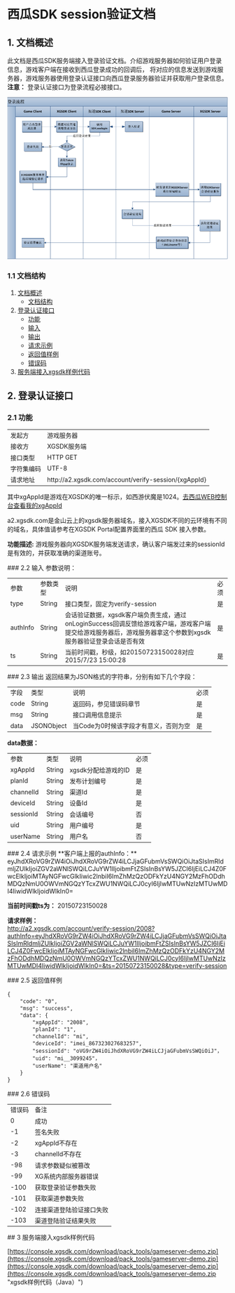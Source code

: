 # 西瓜SDK session验证文档
<div id="doc"></div>

## 1. 文档概述

此文档是西瓜SDK服务端接入登录验证文档。介绍游戏服务器如何验证用户登录信息，游戏客户端在接收到西瓜登录成功的回调后，
将对应的信息发送到游戏服务器，游戏服务器使用登录认证接口向西瓜登录服务器验证并获取用户登录信息。  
**注意：** 登录认证接口为登录流程必接接口。

<img src="img/session.png"/>


<a id="doc_structure"/></a>

### 1.1 文档结构

<ol>
  <li>
    <a href="#doc">文档概述</a>
    <ul>
      <li><a href="#doc_structure">文档结构</a></li>
    </ul>
  </li>
  <li>
    <a href="#interface_login">登录认证接口</a>
    <ul>
      <li><a href="#function">功能</a></li>
      <li><a href="#step_input">输入</a></li>
      <li><a href="#step_output">输出</a></li>
      <li><a href="#step_sample">请求示例</a></li>
      <li><a href="#step_sample_return">返回值样例</a></li>
      <li><a href="#errcode">错误码</a></li>
    </ul>
  </li>
  <li>
    <a href="#demo">服务端接入xgsdk样例代码</a>
  </li>
</ol>

<div id="interface_login"></div>

## 2. 登录认证接口

<div id="function"></div>

### 2.1 功能

<table>
<tr>
<td>发起方</td><td>游戏服务器</td>
</tr>
<tr>
<td>接收方</td><td>XGSDK服务端</td>
</tr>
<tr>
<td>接口类型</td><td>HTTP GET</td>
</tr>
<tr>
<td>字符集编码</td><td>UTF-8</td>
</tr>
<tr>
<td>请求地址</td><td>http://a2.xgsdk.com/account/verify-session/{xgAppId}</td>
</tr>
</table>


其中xgAppId是游戏在XGSDK的唯一标示，如西游伏魔是1024。<a href="https://console.xgsdk.com/">去西瓜WEB控制台查看我的xgAppId</a>

a2.xgsdk.com是金山云上的xgsdk服务器域名，接入XGSDK不同的云环境有不同的域名，具体值请参考在XGSDK Portal配置界面里的西瓜 SDK 接入参数。

**功能描述:**
游戏服务器向XGSDK服务端发送请求，确认客户端发过来的sessionId是有效的，并获取准确的渠道账号。

<div id="step_input"></div>
### 2.2 输入
参数说明：
<table>
<tr>
<td>参数</td><td>参数类型</td><td>说明</td><td>必须</td>
</tr>
<tr>
<td>type</td><td>String</td><td>接口类型，固定为verify-session</td><td>是</td>
</tr>
<tr>
<td>authInfo</td><td>String</td><td>会话验证数据，xgsdk客户端负责生成，通过onLoginSuccess回调反馈给游戏客户端，游戏客户端提交给游戏服务器后，游戏服务器拿这个参数到xgsdk服务器验证登录会话是否有效</td><td>是</td>
</tr>
<tr>
<td>ts</td><td>String</td><td>当前时间戳，秒级，如20150723150028对应2015/7/23 15:00:28</td><td>是</td>
</tr>
</table>

<div id="step_output"></div>
### 2.3 输出
返回结果为JSON格式的字符串，分别有如下几个字段：
<table>
<tr>
<td>字段</td><td>类型</td><td>说明</td><td>必须</td>
</tr>
<tr>
<td>code</td><td>String</td><td>返回码，参见错误码章节</td><td>是</td>
</tr>
<tr>
<td>msg</td><td>String</td><td>接口调用信息提示</td><td>是</td>
</tr>
<tr>
<td>data</td><td>JSONObject</td><td>当Code为0时候该字段才有意义，否则为空</td><td>是</td>
</tr>
</table>

**data数据：**
<table>
<tr>
<td>参数</td><td>类型</td><td>说明</td><td>必须</td>
</tr>
<tr>
<td>xgAppId</td><td>String</td><td>xgsdk分配给游戏的ID</td><td>是</td>
</tr>
<tr>
<td>planId</td><td>String</td><td>发布计划编号</td><td>是</td>
</tr>
<tr>
<td>channelId</td><td>String</td><td>渠道Id</td><td>是</td>
</tr>
<tr>
<td>deviceId</td><td>String</td><td>设备Id</td><td>是</td>
</tr>
<tr>
<td>sessionId</td><td>String</td><td>
会话编号
</td><td>否</td>
</tr>
<tr>
<td>uid</td><td>String</td><td>用户编号</td><td>是</td>
</tr>
<tr>
<td>userName</td><td>String</td><td>用户名 </td><td>否</td>
</tr>
</table>

<div id="step_sample"></div>
### 2.4 请求示例
**客户端上报的authInfo：**
eyJhdXRoVG9rZW4iOiJhdXRoVG9rZW4iLCJjaGFubmVsSWQiOiJtaSIsImRldmljZUlkIjoiZGV2aWNlSWQiLCJuYW1lIjoibmFtZSIsInBsYW5JZCI6IjEiLCJ4Z0FwcElkIjoiMTAyNGFwcGlkIiwic2lnbiI6ImZhMzQzODFkYzU4NGY2MzFhODdhMDQzNmU0OWVmNGQzYTcxZWU1NWQiLCJ0cyI6IjIwMTUwNzIzMTUwMDI4IiwidWlkIjoidWlkIn0=

**当前时间戳ts为：**
20150723150028

**请求样例：**  
http://a2.xgsdk.com/account/verify-session/2008?authInfo=eyJhdXRoVG9rZW4iOiJhdXRoVG9rZW4iLCJjaGFubmVsSWQiOiJtaSIsImRldmljZUlkIjoiZGV2aWNlSWQiLCJuYW1lIjoibmFtZSIsInBsYW5JZCI6IjEiLCJ4Z0FwcElkIjoiMTAyNGFwcGlkIiwic2lnbiI6ImZhMzQzODFkYzU4NGY2MzFhODdhMDQzNmU0OWVmNGQzYTcxZWU1NWQiLCJ0cyI6IjIwMTUwNzIzMTUwMDI4IiwidWlkIjoidWlkIn0=&ts=20150723150028&type=verify-session

<div id="step_sample_return"></div>
### 2.5 返回值样例

	{
    	"code": "0",
    	"msg": "success",
	    "data": {
			"xgAppId": "2008",
    	    "planId": "1",
			"channelId": "mi",
			"deviceId": "imei_867323027683257",
    	    "sessionId": "oVG9rZW4iOiJhdXRoVG9rZW4iLCJjaGFubmVsSWQiOiJ"，
    	    "uid": "mi__3099245"，
    	    "userName": "渠道用户名"
    	}
    }

<div id="errcode"></div>
### 2.6 错误码
<table>
<tr>
<td>错误码</td> <td>备注</td>
</tr>
<tr>
<td>0</td> <td>成功</td>
</tr>
<tr>
<td>-1</td> <td>签名失败</td>
</tr>
<tr>
<td>-2</td> <td>xgAppId不存在</td>
</tr>
<tr>
<td>-3</td> <td>channelId不存在</td>
</tr>
<tr>
<td>-98</td> <td>请求参数疑似被篡改</td>
</tr>
<tr>
<td>-99</td> <td>XG系统内部服务器错误</td>
</tr>
<tr>
<td>-100</td> <td>获取登录验证参数失败</td>
</tr>
<tr>
<td>-101</td> <td>获取渠道参数失败</td>
</tr>
<tr>
<td>-102</td> <td>连接渠道登陆验证接口失败</td>
</tr>
<tr>
<td>-103</td> <td>渠道登陆验证结果失败</td>
</tr>
</table>

<div id="demo"></div>
## 3 服务端接入xgsdk样例代码

[https://console.xgsdk.com/download/pack_tools/gameserver-demo.zip](https://console.xgsdk.com/download/pack_tools/gameserver-demo.zip](https://console.xgsdk.com/download/pack_tools/gameserver-demo.zip](https://console.xgsdk.com/download/pack_tools/gameserver-demo.zip "xgsdk样例代码（Java）")
